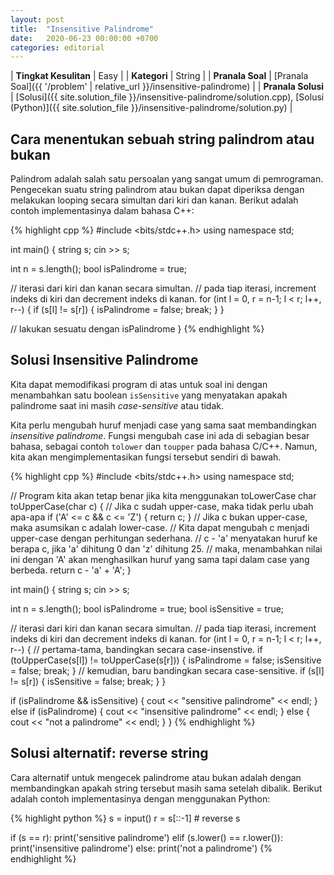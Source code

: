 ```yaml
---
layout: post
title:  "Insensitive Palindrome"
date:   2020-06-23 00:00:00 +0700
categories: editorial
---
```


| **Tingkat Kesulitan** | Easy |
| **Kategori** | String |
| **Pranala Soal** | [Pranala Soal]({{ '/problem' | relative_url }}/insensitive-palindrome) |
| **Pranala Solusi** | [Solusi]({{ site.solution_file }}/insensitive-palindrome/solution.cpp), [Solusi (Python)]({{ site.solution_file }}/insensitive-palindrome/solution.py) |

## Cara menentukan sebuah string palindrom atau bukan

Palindrom adalah salah satu persoalan yang sangat umum di pemrograman. Pengecekan suatu string palindrom atau bukan dapat diperiksa dengan melakukan looping secara simultan dari kiri dan kanan. Berikut adalah contoh implementasinya dalam bahasa C++:

{% highlight cpp %}
#include <bits/stdc++.h>
using namespace std;

int main() {
  string s;
  cin >> s;

  int n = s.length();
  bool isPalindrome = true;

  // iterasi dari kiri dan kanan secara simultan.
  // pada tiap iterasi, increment indeks di kiri dan decrement indeks di kanan.
  for (int l = 0, r = n-1; l < r; l++, r--) {
    if (s[l] != s[r]) {
      isPalindrome = false;
      break;
    }
  }

  // lakukan sesuatu dengan isPalindrome
}
{% endhighlight %}

## Solusi Insensitive Palindrome

Kita dapat memodifikasi program di atas untuk soal ini dengan menambahkan satu boolean `isSensitive` yang menyatakan apakah palindrome saat ini masih *case-sensitive* atau tidak.

Kita perlu mengubah huruf menjadi case yang sama saat membandingkan *insensitive palindrome*. Fungsi mengubah case ini ada di sebagian besar bahasa, sebagai contoh `tolower` dan `toupper` pada bahasa C/C++. Namun, kita akan mengimplementasikan fungsi tersebut sendiri di bawah.

{% highlight cpp %}
#include <bits/stdc++.h>
using namespace std;

// Program kita akan tetap benar jika kita menggunakan toLowerCase
char toUpperCase(char c) {
  // Jika c sudah upper-case, maka tidak perlu ubah apa-apa
  if ('A' <= c && c <= 'Z') {
    return c;
  }
  // Jika c bukan upper-case, maka asumsikan c adalah lower-case.
  // Kita dapat mengubah c menjadi upper-case dengan perhitungan sederhana.
  // c - 'a' menyatakan huruf ke berapa c, jika 'a' dihitung 0 dan 'z' dihitung 25.
  // maka, menambahkan nilai ini dengan 'A' akan menghasilkan huruf yang sama tapi dalam case yang berbeda.
  return c - 'a' + 'A';
}

int main() {
  string s;
  cin >> s;

  int n = s.length();
  bool isPalindrome = true;
  bool isSensitive = true;

  // iterasi dari kiri dan kanan secara simultan.
  // pada tiap iterasi, increment indeks di kiri dan decrement indeks di kanan.
  for (int l = 0, r = n-1; l < r; l++, r--) {
    // pertama-tama, bandingkan secara case-insenstive.
    if (toUpperCase(s[l]) != toUpperCase(s[r])) {
      isPalindrome = false;
      isSensitive = false;
      break;
    }
    // kemudian, baru bandingkan secara case-sensitive.
    if (s[l] != s[r]) {
      isSensitive = false;
      break;
    }
  }

  if (isPalindrome && isSensitive) {
    cout << "sensitive palindrome" << endl;
  } else if (isPalindrome) {
    cout << "insensitive palindrome" << endl;
  } else {
    cout << "not a palindrome" << endl;
  }
}
{% endhighlight %}

## Solusi alternatif: reverse string

Cara alternatif untuk mengecek palindrome atau bukan adalah dengan membandingkan apakah string tersebut masih sama setelah dibalik. Berikut adalah contoh implementasinya dengan menggunakan Python:

{% highlight python %}
s = input()
r = s[::-1] # reverse s

if (s == r):
  print('sensitive palindrome')
elif (s.lower() == r.lower()):
  print('insensitive palindrome')
else:
  print('not a palindrome')
{% endhighlight %}
